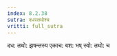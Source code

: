 ```yaml
---
index: 8.2.38
sutra: दधस्तथोश्च
vritti: full_sutra
---
```


दध: तथो: झषन्तस्य एकाच: बश: भष् स्वो: तथो: च 